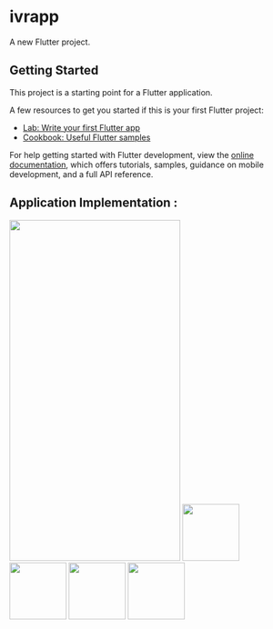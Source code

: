 # ivrapp

A new Flutter project.

## Getting Started

This project is a starting point for a Flutter application.

A few resources to get you started if this is your first Flutter project:

- [Lab: Write your first Flutter app](https://docs.flutter.dev/get-started/codelab)
- [Cookbook: Useful Flutter samples](https://docs.flutter.dev/cookbook)

For help getting started with Flutter development, view the
[online documentation](https://docs.flutter.dev/), which offers tutorials,
samples, guidance on mobile development, and a full API reference.

## Application Implementation :
<img src="https://github.com/ParthWande/Team_Khanaa_Khazaana/assets/110710412/6e3d6c59-ab5b-498c-800e-389a5275a20d" width="300" height="600">
<img src="https://github.com/ParthWande/Team_Khanaa_Khazaana/assets/110710412/4a0f2e1b-0c76-495c-bb73-18d7ac0e6aba" width="100" height="100">
<img src="https://github.com/ParthWande/Team_Khanaa_Khazaana/assets/110710412/247f93fb-0ee6-4259-b886-089ab034df86" width="100" height="100">
<img src="https://github.com/ParthWande/Team_Khanaa_Khazaana/assets/110710412/49279e42-0c46-4127-9c91-7f7d1e4482d2" width="100" height="100">
<img src="https://github.com/ParthWande/Team_Khanaa_Khazaana/assets/110710412/35624d3a-d798-43a3-b04f-008f6a354a65" width="100" height="100">



